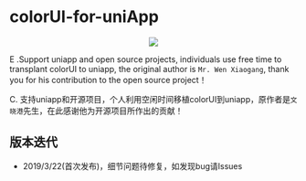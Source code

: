 # colorUI-for-uniApp

<p style="text-align:center;width:100%;">
<img src="https://camo.githubusercontent.com/d285239e0dd07796c796826b94802076f20dd9c6/68747470733a2f2f696d6167652e7765696c616e776c2e636f6d2f636f6c6f7275692f67697468756248656164313232332e706e67"/>
</p>

E .Support uniapp and open source projects, individuals use free time to transplant colorUI to uniapp, the original author is `Mr. Wen Xiaogang`, thank you for his contribution to the open source project！  

C. 支持uniapp和开源项目，个人利用空闲时间移植colorUI到uniapp，原作者是`文晓港`先生，在此感谢他为开源项目所作出的贡献！ 

## 版本迭代
- 2019/3/22(首次发布)，细节问题待修复，如发现bug请Issues
